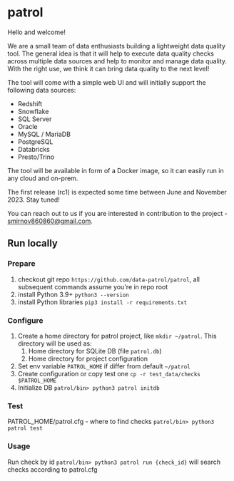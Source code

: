 # patrol

Hello and welcome!

We are a small team of data enthusiasts building a lightweight data quality tool. The general idea is that it will help to execute data quality checks across multiple data sources and help to monitor and manage data quality. With the right use, we think it can bring data quality to the next level!

The tool will come with a simple web UI and will initially support the following data sources:

- Redshift
- Snowflake
- SQL Server
- Oracle 
- MySQL / MariaDB
- PostgreSQL
- Databricks
- Presto/Trino

The tool will be available in form of a Docker image, so it can easily run in any cloud and on-prem.

The first release (rc1) is expected some time between June and November 2023. Stay tuned!

You can reach out to us if you are interested in contribution to the project - smirnov860860@gmail.com.

## Run locally

### Prepare
1. checkout git repo `https://github.com/data-patrol/patrol`, all subsequent commands assume you're in repo root
2. install Python 3.9+ `python3 --version`
3. install Python libraries `pip3 install -r requirements.txt`

### Configure
1. Create a home directory for patrol project, like `mkdir ~/patrol`. This directory will be used as:
   1. Home directory for SQLite DB (file `patrol.db`)
   2. Home directory for project configuration 
2. Set env variable `PATROL_HOME` if differ from default `~/patrol`
3. Create configuration or copy test one `cp -r test_data/checks $PATROL_HOME`
4. Initialize DB `patrol/bin> python3 patrol initdb`

### Test
PATROL_HOME/patrol.cfg - where to find checks
`patrol/bin> python3 patrol test`

### Usage
Run check by id `patrol/bin> python3 patrol run {check_id}`
will search checks according to patrol.cfg
